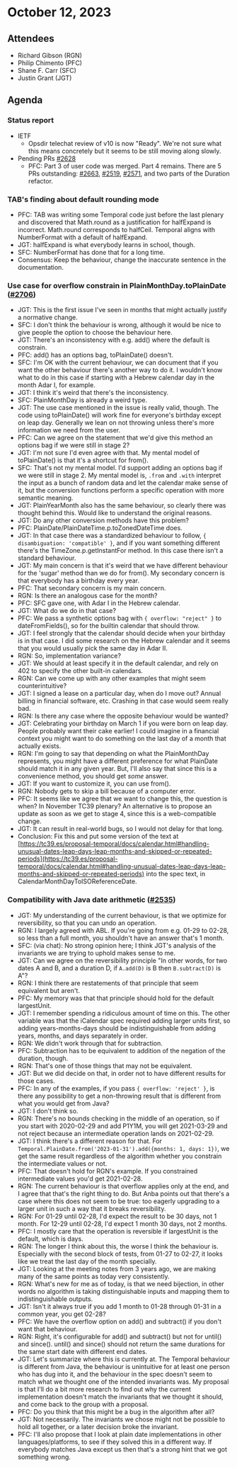 # October 12, 2023

## Attendees
- Richard Gibson (RGN)
- Philip Chimento (PFC)
- Shane F. Carr (SFC)
- Justin Grant (JGT)

## Agenda

### Status report
- IETF
    - Opsdir telechat review of v10 is now "Ready". We're not sure what this means concretely but it seems to be still moving along slowly.
- Pending PRs [#2628](https://github.com/tc39/proposal-temporal/issues/2628) 
    - PFC: Part 3 of user code was merged. Part 4 remains. There are 5 PRs outstanding: [#2663](https://github.com/tc39/proposal-temporal/pull/2663), [#2519](https://github.com/tc39/proposal-temporal/pull/2519), [#2571](https://github.com/tc39/proposal-temporal/pull/2571), and two parts of the Duration refactor.

### TAB's finding about default rounding mode
- PFC: TAB was writing some Temporal code just before the last plenary and discovered that Math.round as a justification for halfExpand is incorrect. Math.round corresponds to halfCeil. Temporal aligns with NumberFormat with a default of halfExpand.
- JGT: halfExpand is what everybody learns in school, though.
- SFC: NumberFormat has done that for a long time.
- Consensus: Keep the behaviour, change the inaccurate sentence in the documentation.

### Use case for overflow constrain in PlainMonthDay.toPlainDate ([#2706](https://github.com/tc39/proposal-temporal/issues/2706))
- JGT: This is the first issue I've seen in months that might actually justify a normative change.
- SFC: I don't think the behaviour is wrong, although it would be nice to give people the option to choose the behaviour here.
- JGT: There's an inconsistency with e.g. add() where the default is constrain.
- PFC: add() has an options bag, toPlainDate() doesn't.
- SFC: I'm OK with the current behaviour, we can document that if you want the other behaviour there's another way to do it. I wouldn't know what to do in this case if starting with a Hebrew calendar day in the month Adar I, for example.
- JGT: I think it's weird that there's the inconsistency.
- SFC: PlainMonthDay is already a weird type.
- JGT: The use case mentioned in the issue is really valid, though. The code using toPlainDate() will work fine for everyone's birthday except on leap day. Generally we lean on not throwing unless there's more information we need from the user.
- PFC: Can we agree on the statement that we'd give this method an options bag if we were still in stage 2?
- JGT: I'm not sure I'd even agree with that. My mental model of toPlainDate() is that it's a shortcut for from().
- SFC: That's not my mental model. I'd support adding an options bag if we were still in stage 2. My mental model is, `.from` and `.with` interpret the input as a bunch of random data and let the calendar make sense of it, but the conversion functions perform a specific operation with more semantic meaning.
- JGT: PlainYearMonth also has the same behaviour, so clearly there was thought behind this. Would like to understand the original reasons.
- JGT: Do any other conversion methods have this problem?
- PFC: PlainDate/PlainDateTime.p.toZonedDateTime does.
- JGT: In that case there was a standardized behaviour to follow, `{ disambiguation: 'compatible' }`, and if you want something different there's the TimeZone.p.getInstantFor method. In this case there isn't a standard behaviour.
- JGT: My main concern is that it's weird that we have different behaviour for the 'sugar' method than we do for from(). My secondary concern is that everybody has a birthday every year.
- PFC: That secondary concern is my main concern.
- RGN: Is there an analogous case for the month?
- PFC: SFC gave one, with Adar I in the Hebrew calendar.
- JGT: What do we do in that case?
- PFC: We pass a synthetic options bag with `{ overflow: "reject" }` to dateFromFields(), so for the builtin calendar that should throw.
- JGT: I feel strongly that the calendar should decide when your birthday is in that case. I did some research on the Hebrew calendar and it seems that you would usually pick the same day in Adar II.
- RGN: So, implementation variance?
- JGT: We should at least specify it in the default calendar, and rely on 402 to specify the other built-in calendars.
- RGN: Can we come up with any other examples that might seem counterintuitive?
- JGT: I signed a lease on a particular day, when do I move out? Annual billing in financial software, etc. Crashing in that case would seem really bad.
- RGN: Is there any case where the opposite behaviour would be wanted?
- JGT: Celebrating your birthday on March 1 if you were born on leap day. People probably want their cake earlier! I could imagine in a financial context you might want to do something on the last day of a month that actually exists.
- RGN: I'm going to say that depending on what the PlainMonthDay represents, you might have a different preference for what PlainDate should match it in any given year. But, I'll also say that since this is a convenience method, you should get _some_ answer.
- JGT: If you want to customize it, you can use from().
- RGN: Nobody gets to skip a bill because of a computer error.
- PFC: It seems like we agree that we want to change this, the question is when? In November TC39 plenary? An alternative is to propose an update as soon as we get to stage 4, since this is a web-compatible change.
- JGT: It can result in real-world bugs, so I would not delay for that long.
- Conclusion: Fix this and put some version of the text at [https://tc39.es/proposal-temporal/docs/calendar.html#handling-unusual-dates-leap-days-leap-months-and-skipped-or-repeated-periods](https://tc39.es/proposal-temporal/docs/calendar.html#handling-unusual-dates-leap-days-leap-months-and-skipped-or-repeated-periods) into the spec text, in CalendarMonthDayToISOReferenceDate.

### Compatibility with Java date arithmetic ([#2535](https://github.com/tc39/proposal-temporal/issues/2535))
- JGT: My understanding of the current behaviour, is that we optimize for reversibility, so that you can undo an operation.
- RGN: I largely agreed with ABL. If you're going from e.g. 01-29 to 02-28, so less than a full month, you shouldn't have an answer that's 1 month.
- SFC: (via chat): No strong opinion here; I think JGT's analysis of the invariants we are trying to uphold makes sense to me.
- JGT: Can we agree on the reversibility principle "In other words, for two dates A and B, and a duration D, if `A.add(D)` is B then `B.subtract(D)` is A"?
- RGN: I think there are restatements of that principle that seem equivalent but aren't.
- PFC: My memory was that that principle should hold for the default largestUnit.
- JGT: I remember spending a ridiculous amount of time on this. The other variable was that the iCalendar spec required adding larger units first, so adding years-months-days should be indistinguishable from adding years, months, and days separately in order.
- RGN: We didn't work through that for subtraction.
- PFC: Subtraction has to be equivalent to addition of the negation of the duration, though.
- RGN: That's one of those things that may not be equivalent.
- JGT: But we did decide on that, in order not to have different results for those cases.
- PFC: In any of the examples, if you pass `{ overflow: 'reject' }`, is there any possibility to get a non-throwing result that is different from what you would get from Java?
- JGT: I don't think so.
- RGN: There's no bounds checking in the middle of an operation, so if you start with 2020-02-29 and add P1Y1M, you will get 2021-03-29 and not reject because an intermediate operation lands on 2021-02-29.
- JGT: I think there's a different reason for that. For `Temporal.PlainDate.from('2023-01-31').add({months: 1, days: 1})`, we get the same result regardless of the algorithm whether you constrain the intermediate values or not.
- PFC: That doesn't hold for RGN's example. If you constrained intermediate values you'd get 2021-02-28.
- RGN: The current behaviour is that overflow applies only at the end, and I agree that that's the right thing to do. But Anba points out that there's a case where this does not seem to be true: too eagerly upgrading to a larger unit in such a way that it breaks reversibility.
- RGN: For 01-29 until 02-28, I'd expect the result to be 30 days, not 1 month. For 12-29 until 02-28, I'd expect 1 month 30 days, not 2 months.
- PFC: I mostly care that the operation is reversible if largestUnit is the default, which is days.
- RGN: The longer I think about this, the worse I think the behaviour is. Especially with the second block of tests, from 01-27 to 02-27, it looks like we treat the last day of the month specially.
- JGT: Looking at the meeting notes from 3 years ago, we are making many of the same points as today very consistently.
- RGN: What's new for me as of today, is that we need bijection, in other words no algorithm is taking distinguishable inputs and mapping them to indistinguishable outputs.
- JGT: Isn't it always true if you add 1 month to 01-28 through 01-31 in a common year, you get 02-28?
- PFC: We have the overflow option on add() and subtract() if you don't want that behaviour.
- RGN: Right, it's configurable for add() and subtract() but not for until() and since(). until() and since() should not return the same durations for the same start date with different end dates.
- JGT: Let's summarize where this is currently at. The Temporal behaviour is different from Java, the behaviour is unintuitive for at least one person who has dug into it, and the behaviour in the spec doesn't seem to match what we thought one of the intended invariants was. My proposal is that I'll do a bit more research to find out why the current implementation doesn't match the invariants that we thought it should, and come back to the group with a proposal.
- PFC: Do you think that this might be a bug in the algorithm after all?
- JGT: Not necessarily. The invariants we chose might not be possible to hold all together, or a later decision broke the invariant.
- PFC: I'll also propose that I look at plain date implementations in other languages/platforms, to see if they solved this in a different way. If everybody matches Java except us then that's a strong hint that we got something wrong.